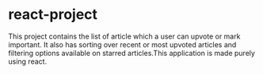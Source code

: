 # react-project
This project contains the list of article which a user can upvote or mark important. It also has sorting over recent or most upvoted articles and filtering options available on starred articles.This application is made purely using react.
